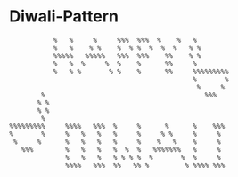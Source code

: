 # Diwali-Pattern




               %   %     %     %%%  %%%  %    %   %
               %   %    % %    %  % %  %  %  %   % %
               %%%%%   %%%%%   %%%  %%%    %%    % %
               %   %  %     %  %    %      %%     %
               %   % %       % %    %      %%     %%%%%%%%%
                                                  %       %
                                                   %     %
            %                                        %%%
           % %
           % %
            %
    %%%%%%%%%     %%%%   %%%  %     %      %      %    %%%
    %       %     %   %   %   %     %     % %     %     %
     %     %      %   %   %   %     %    %   %    %     %
       %%%        %   %   %   %  %  %   %%%%%%%   %     %
                  %   %   %   % % % %  %       %  %     %
                  %%%%   %%%  %%   %% %         % %%%% %%%
